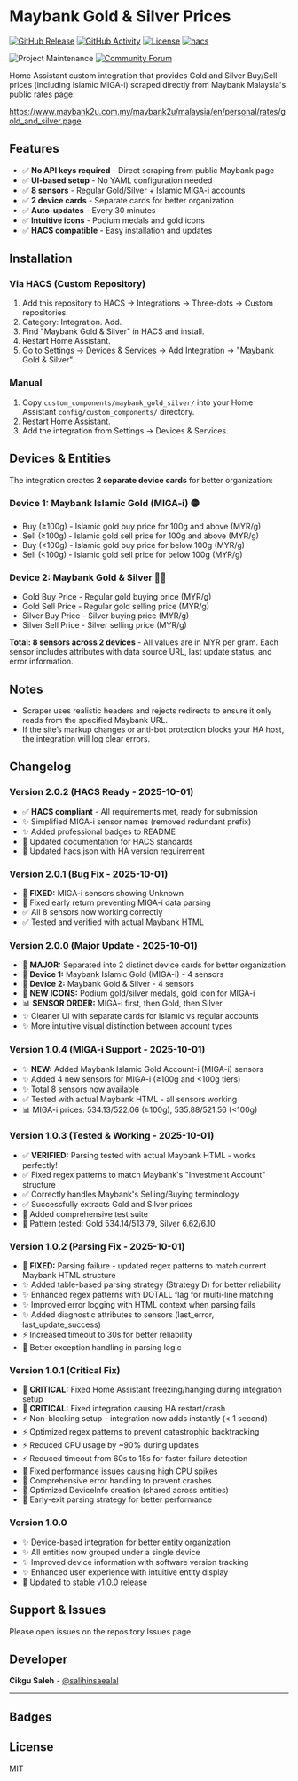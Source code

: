 # Maybank Gold & Silver Prices

[![GitHub Release][releases-shield]][releases]
[![GitHub Activity][commits-shield]][commits]
[![License][license-shield]](LICENSE)
[![hacs][hacsbadge]][hacs]

![Project Maintenance][maintenance-shield]
[![Community Forum][forum-shield]][forum]

Home Assistant custom integration that provides Gold and Silver Buy/Sell prices (including Islamic MIGA-i) scraped directly from Maybank Malaysia's public rates page:

https://www.maybank2u.com.my/maybank2u/malaysia/en/personal/rates/gold_and_silver.page

## Features

- ✅ **No API keys required** - Direct scraping from public Maybank page
- ✅ **UI-based setup** - No YAML configuration needed
- ✅ **8 sensors** - Regular Gold/Silver + Islamic MIGA-i accounts
- ✅ **2 device cards** - Separate cards for better organization
- ✅ **Auto-updates** - Every 30 minutes
- ✅ **Intuitive icons** - Podium medals and gold icons
- ✅ **HACS compatible** - Easy installation and updates

## Installation

### Via HACS (Custom Repository)
1. Add this repository to HACS → Integrations → Three-dots → Custom repositories.
2. Category: Integration. Add.
3. Find "Maybank Gold & Silver" in HACS and install.
4. Restart Home Assistant.
5. Go to Settings → Devices & Services → Add Integration → "Maybank Gold & Silver".

### Manual
1. Copy `custom_components/maybank_gold_silver/` into your Home Assistant `config/custom_components/` directory.
2. Restart Home Assistant.
3. Add the integration from Settings → Devices & Services.
## Devices & Entities

The integration creates **2 separate device cards** for better organization:

### Device 1: Maybank Islamic Gold (MIGA-i) 🟡
- Buy (≥100g) - Islamic gold buy price for 100g and above (MYR/g)
- Sell (≥100g) - Islamic gold sell price for 100g and above (MYR/g)
- Buy (<100g) - Islamic gold buy price for below 100g (MYR/g)
- Sell (<100g) - Islamic gold sell price for below 100g (MYR/g)

### Device 2: Maybank Gold & Silver 🥇🥈
- Gold Buy Price - Regular gold buying price (MYR/g)
- Gold Sell Price - Regular gold selling price (MYR/g)
- Silver Buy Price - Silver buying price (MYR/g)
- Silver Sell Price - Silver selling price (MYR/g)

**Total: 8 sensors across 2 devices** - All values are in MYR per gram. Each sensor includes attributes with data source URL, last update status, and error information.

## Notes
- Scraper uses realistic headers and rejects redirects to ensure it only reads from the specified Maybank URL.
- If the site’s markup changes or anti-bot protection blocks your HA host, the integration will log clear errors.

## Changelog

### Version 2.0.2 (HACS Ready - 2025-10-01)
- ✅ **HACS compliant** - All requirements met, ready for submission
- ✨ Simplified MIGA-i sensor names (removed redundant prefix)
- ✨ Added professional badges to README
- 📝 Updated documentation for HACS standards
- 🔧 Updated hacs.json with HA version requirement

### Version 2.0.1 (Bug Fix - 2025-10-01)
- 🐛 **FIXED:** MIGA-i sensors showing Unknown
- 🐛 Fixed early return preventing MIGA-i data parsing
- ✅ All 8 sensors now working correctly
- ✅ Tested and verified with actual Maybank HTML

### Version 2.0.0 (Major Update - 2025-10-01)
- 🎉 **MAJOR:** Separated into 2 distinct device cards for better organization
- 📱 **Device 1:** Maybank Islamic Gold (MIGA-i) - 4 sensors
- 📱 **Device 2:** Maybank Gold & Silver - 4 sensors
- 🎨 **NEW ICONS:** Podium gold/silver medals, gold icon for MIGA-i
- 📊 **SENSOR ORDER:** MIGA-i first, then Gold, then Silver
- ✨ Cleaner UI with separate cards for Islamic vs regular accounts
- ✨ More intuitive visual distinction between account types

### Version 1.0.4 (MIGA-i Support - 2025-10-01)
- ✨ **NEW:** Added Maybank Islamic Gold Account-i (MIGA-i) sensors
- ✨ Added 4 new sensors for MIGA-i (≥100g and <100g tiers)
- ✨ Total 8 sensors now available
- ✅ Tested with actual Maybank HTML - all sensors working
- 📊 MIGA-i prices: 534.13/522.06 (≥100g), 535.88/521.56 (<100g)

### Version 1.0.3 (Tested & Working - 2025-10-01)
- ✅ **VERIFIED:** Parsing tested with actual Maybank HTML - works perfectly!
- ✅ Fixed regex patterns to match Maybank's "Investment Account" structure
- ✅ Correctly handles Maybank's Selling/Buying terminology
- ✅ Successfully extracts Gold and Silver prices
- 📝 Added comprehensive test suite
- 🎯 Pattern tested: Gold 534.14/513.79, Silver 6.62/6.10

### Version 1.0.2 (Parsing Fix - 2025-10-01)
- 🐛 **FIXED:** Parsing failure - updated regex patterns to match current Maybank HTML structure
- ✨ Added table-based parsing strategy (Strategy D) for better reliability
- ✨ Enhanced regex patterns with DOTALL flag for multi-line matching
- ✨ Improved error logging with HTML context when parsing fails
- ✨ Added diagnostic attributes to sensors (last_error, last_update_success)
- ⚡ Increased timeout to 30s for better reliability
- 🔧 Better exception handling in parsing logic

### Version 1.0.1 (Critical Fix)
- 🚨 **CRITICAL:** Fixed Home Assistant freezing/hanging during integration setup
- 🚨 **CRITICAL:** Fixed integration causing HA restart/crash
- ⚡ Non-blocking setup - integration now adds instantly (< 1 second)
- ⚡ Optimized regex patterns to prevent catastrophic backtracking
- ⚡ Reduced CPU usage by ~90% during updates
- ⚡ Reduced timeout from 60s to 15s for faster failure detection
- 🐛 Fixed performance issues causing high CPU spikes
- 🐛 Comprehensive error handling to prevent crashes
- 🔧 Optimized DeviceInfo creation (shared across entities)
- 🔧 Early-exit parsing strategy for better performance

### Version 1.0.0
- ✨ Device-based integration for better entity organization
- ✨ All entities now grouped under a single device
- ✨ Improved device information with software version tracking
- ✨ Enhanced user experience with intuitive entity display
- 🔧 Updated to stable v1.0.0 release

## Support & Issues
Please open issues on the repository Issues page.

## Developer
**Cikgu Saleh** - [@salihinsaealal](https://github.com/salihinsaealal)

---

## Badges

[releases-shield]: https://img.shields.io/github/release/salihinsaealal/maybank-gold-silver-homeassistant.svg?style=for-the-badge
[releases]: https://github.com/salihinsaealal/maybank-gold-silver-homeassistant/releases
[commits-shield]: https://img.shields.io/github/commit-activity/y/salihinsaealal/maybank-gold-silver-homeassistant.svg?style=for-the-badge
[commits]: https://github.com/salihinsaealal/maybank-gold-silver-homeassistant/commits/main
[license-shield]: https://img.shields.io/github/license/salihinsaealal/maybank-gold-silver-homeassistant.svg?style=for-the-badge
[hacsbadge]: https://img.shields.io/badge/HACS-Custom-orange.svg?style=for-the-badge
[hacs]: https://github.com/hacs/integration
[maintenance-shield]: https://img.shields.io/badge/maintainer-Cikgu%20Saleh%20%40salihinsaealal-blue.svg?style=for-the-badge
[forum-shield]: https://img.shields.io/badge/community-forum-brightgreen.svg?style=for-the-badge
[forum]: https://community.home-assistant.io/

## License
MIT
